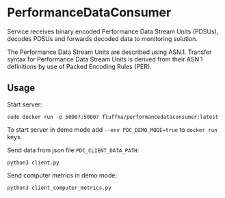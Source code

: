 # PerformanceDataConsumer
Service receives binary encoded Performance Data Stream Units (PDSUs), decodes PDSUs and forwards decoded data to monitoring solution.

The Performance Data Stream Units are described using ASN.1.
Transfer syntax for Performance Data Stream Units is derived from their ASN.1 definitions by use of Packed Encoding
Rules (PER).

## Usage
Start server:
```
sudo docker run -p 50007:50007 fluffka/performancedataconsumer:latest
```
To start server in demo mode add ```--env PDC_DEMO_MODE=true``` to ```docker run``` keys.

Send data from json file ```PDC_CLIENT_DATA_PATH```:
```
python3 client.py
```
Send computer metrics in demo mode:
```
python3 client_computer_metrics.py
```